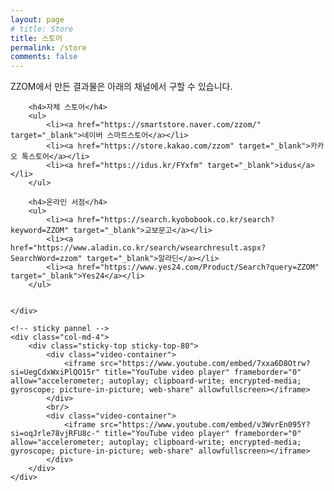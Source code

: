 ```yaml
---
layout: page
# title: Store
title: 스토어
permalink: /store
comments: false
---
```

<div class="row justify-content-between">
    <div class="col-md-8 pr-5">
        <p class="mb-5">
        ZZOM에서 만든 결과물은 아래의 채널에서 구할 수 있습니다.
        </p>

        <h4>자체 스토어</h4>
        <ul>           
            <li><a href="https://smartstore.naver.com/zzom/" target="_blank">네이버 스마트스토어</a></li>
            <li><a href="https://store.kakao.com/zzom" target="_blank">카카오 톡스토어</a></li>
            <li><a href="https://idus.kr/FYxfm" target="_blank">idus</a></li>
        </ul>

        <h4>온라인 서점</h4>
        <ul>
            <li><a href="https://search.kyobobook.co.kr/search?keyword=ZZOM" target="_blank">교보문고</a></li>
            <li><a href="https://www.aladin.co.kr/search/wsearchresult.aspx?SearchWord=zzom" target="_blank">알라딘</a></li>
            <li><a href="https://www.yes24.com/Product/Search?query=ZZOM" target="_blank">Yes24</a></li>
        </ul>

        
    </div>

    <!-- sticky pannel -->
    <div class="col-md-4">
        <div class="sticky-top sticky-top-80">
            <div class="video-container">
                <iframe src="https://www.youtube.com/embed/7xxa6D8Otrw?si=UegCdxWxiPlQO15r" title="YouTube video player" frameborder="0" allow="accelerometer; autoplay; clipboard-write; encrypted-media; gyroscope; picture-in-picture; web-share" allowfullscreen></iframe>
            </div>
            <br/>
            <div class="video-container">
                <iframe src="https://www.youtube.com/embed/v3WvrEn095Y?si=oqJrle78vjRFU8c-" title="YouTube video player" frameborder="0" allow="accelerometer; autoplay; clipboard-write; encrypted-media; gyroscope; picture-in-picture; web-share" allowfullscreen></iframe>
            </div>       
        </div>
    </div>
</div>